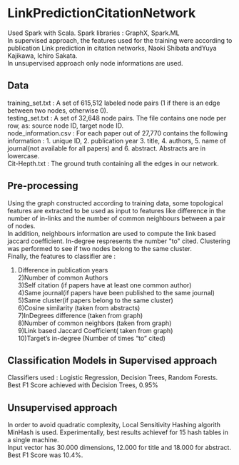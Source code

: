 # LinkPredictionCitationNetwork
Used Spark with Scala.  Spark libraries : GraphX, Spark.ML<br /> 
In supervised approach, the features used for the training were according to publication Link prediction in citation networks, Naoki Shibata andYuya Kajikawa, Ichiro Sakata. <br />
In unsupervised approach only node informations are used.<br/>

## Data
training_set.txt : A set of 615,512 labeled node pairs (1 if there is an edge between two nodes, otherwise 0).<br />
testing_set.txt : A set of 32,648 node pairs. The file contains one node per row, as: source node ID, target node ID.<br />
node_information.csv : For each paper out of 27,770 contains the following information :  1. unique ID, 2. publication year 3. title, 4. authors, 5. name of journal(not available for all papers) and 6. abstract. Abstracts are in lowercase.<br />
Cit-Hepth.txt : The ground truth containing all the edges in our network.<br />


## Pre-processing

Using the graph constructed according to training data, some topological features are extracted to be used as input to features like difference in the number of in-links and the number of common neighbours between a pair of nodes.<br />
In addition, neighbours information are used to compute the link based jaccard coefficient. In-degree respresents the number "to" cited. Clustering was performed to see if two nodes belong to the same cluster.<br />
Finally, the features to  classifier  are : <br/> 
1) Difference in publication years<br/>
2)Number of common Authors<br/>
3)Self citation (if papers have at least one common author)<br/>
4)Same journal(if papers have been published to the same journal)<br/>
5)Same cluster(if papers belong to the same cluster)<br/>
6)Cosine similarity (taken from abstracts)<br/>
7)InDegrees difference (taken from graph)<br/>
8)Number of common neighbors (taken from graph)<br/>
9)Link based Jaccard  Coefficient( taken from graph)<br/>
10)Target’s in-degree (Number of times “to” cited)<br/>


## Classification Models in Supervised approach

Classifiers used : Logistic Regression, Decision Trees, Random Forests.<br/>
Best F1 Score achieved with Decision Trees, 0.95% <br/>


## Unsupervised approach

In order to avoid quadratic complexity, Local Sensitivity Hashing algorith MinHash is used. Experimentally, best results achievef for 15 hash tables in a single machine.<br/>
Input vector has 30.000 dimensions, 12.000 for title and 18.000 for abstract.<br/>
Best F1 Score was 10.4%.
